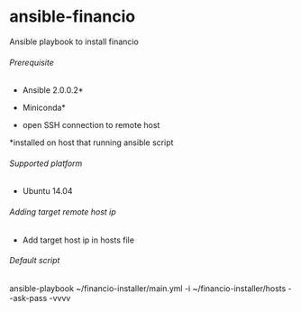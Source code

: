 # ansible-financio
Ansible playbook to install financio

###### Prerequisite

- Ansible 2.0.0.2*

- Miniconda* 

- open SSH connection to remote host 

*installed on host that running ansible script


###### Supported platform

- Ubuntu 14.04 

###### Adding target remote host ip

- Add target host ip in hosts file


###### Default script

ansible-playbook ~/financio-installer/main.yml -i ~/financio-installer/hosts --ask-pass -vvvv
